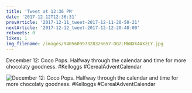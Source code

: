 ```yaml
---
title: 'Tweet at 12:36 PM'
date: '2017-12-12T12:36:31'
prevArticle: '2017-12-11_tweet-2017-12-11-20-50-21'
nextArticle: '2017-12-12_tweet-2017-12-12-20-48-00'
retweets: 0
likes: 1
img_filename: /images/940560997328326657-DQ2LMbNXkAAXzLY.jpg
---
```

December 12: Coco Pops. Halfway through the calendar and time for more chocolaty goodness. #Kelloggs #CerealAdventCalendar

![December 12: Coco Pops. Halfway through the calendar and time for more chocolaty goodness. #Kelloggs #CerealAdventCalendar](/images/940560997328326657-DQ2LMbNXkAAXzLY.jpg "December 12: Coco Pops. Halfway through the calendar and time for more chocolaty goodness. #Kelloggs #CerealAdventCalendar")
